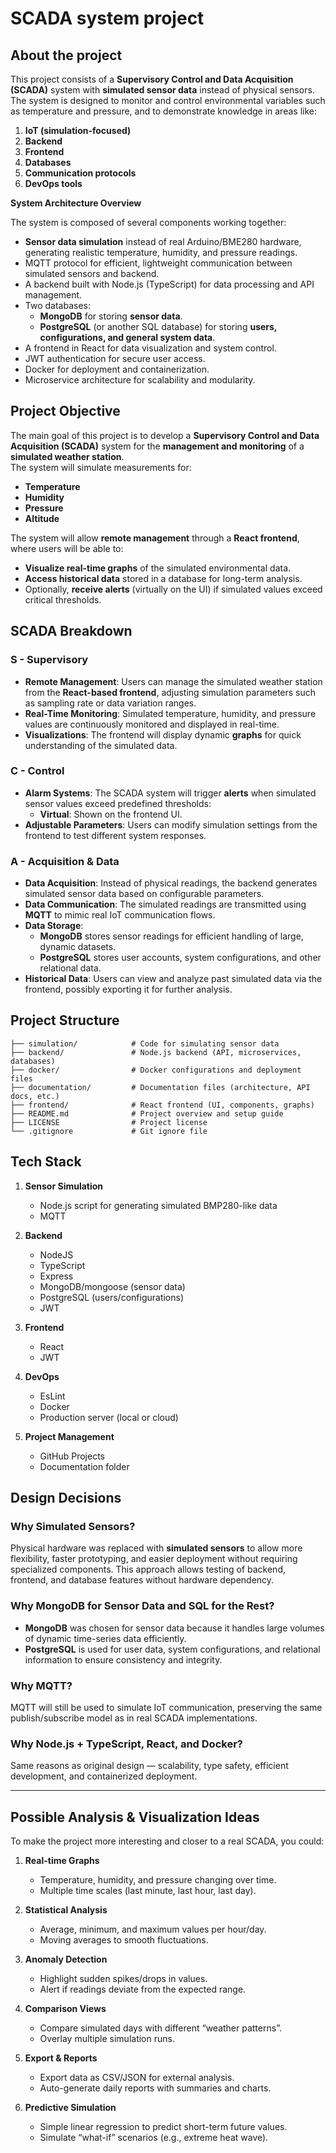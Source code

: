 # SCADA system project

## About the project

This project consists of a **Supervisory Control and Data Acquisition** **(SCADA)** system with **simulated sensor data** instead of physical sensors.  
The system is designed to monitor and control environmental variables such as temperature and pressure, and to demonstrate knowledge in areas like:

1. **IoT (simulation-focused)**
2. **Backend**
3. **Frontend**
4. **Databases**
5. **Communication protocols**
6. **DevOps tools**

**System Architecture Overview**

The system is composed of several components working together:

- **Sensor data simulation** instead of real Arduino/BME280 hardware, generating realistic temperature, humidity, and pressure readings.
- MQTT protocol for efficient, lightweight communication between simulated sensors and backend.
- A backend built with Node.js (TypeScript) for data processing and API management.
- Two databases:
  - **MongoDB** for storing **sensor data**.
  - **PostgreSQL** (or another SQL database) for storing **users, configurations, and general system data**.
- A frontend in React for data visualization and system control.
- JWT authentication for secure user access.
- Docker for deployment and containerization.
- Microservice architecture for scalability and modularity.

## Project Objective

The main goal of this project is to develop a **Supervisory Control and Data Acquisition (SCADA)** system for the **management and monitoring** of a **simulated weather station**.  
The system will simulate measurements for:

- **Temperature**
- **Humidity**
- **Pressure**
- **Altitude**

The system will allow **remote management** through a **React frontend**, where users will be able to:

- **Visualize real-time graphs** of the simulated environmental data.
- **Access historical data** stored in a database for long-term analysis.
- Optionally, **receive alerts** (virtually on the UI) if simulated values exceed critical thresholds.

## **SCADA Breakdown**

### **S - Supervisory**
- **Remote Management**: Users can manage the simulated weather station from the **React-based frontend**, adjusting simulation parameters such as sampling rate or data variation ranges.
- **Real-Time Monitoring**: Simulated temperature, humidity, and pressure values are continuously monitored and displayed in real-time.
- **Visualizations**: The frontend will display dynamic **graphs** for quick understanding of the simulated data.

### **C - Control**
- **Alarm Systems**: The SCADA system will trigger **alerts** when simulated sensor values exceed predefined thresholds:
  - **Virtual**: Shown on the frontend UI.
- **Adjustable Parameters**: Users can modify simulation settings from the frontend to test different system responses.

### **A - Acquisition & Data**
- **Data Acquisition**: Instead of physical readings, the backend generates simulated sensor data based on configurable parameters.
- **Data Communication**: The simulated readings are transmitted using **MQTT** to mimic real IoT communication flows.
- **Data Storage**:  
  - **MongoDB** stores sensor readings for efficient handling of large, dynamic datasets.  
  - **PostgreSQL** stores user accounts, system configurations, and other relational data.
- **Historical Data**: Users can view and analyze past simulated data via the frontend, possibly exporting it for further analysis.

## Project Structure

```
├── simulation/            # Code for simulating sensor data
├── backend/               # Node.js backend (API, microservices, databases)
├── docker/                # Docker configurations and deployment files
├── documentation/         # Documentation files (architecture, API docs, etc.)
├── frontend/              # React frontend (UI, components, graphs)
├── README.md              # Project overview and setup guide
├── LICENSE                # Project license
└── .gitignore             # Git ignore file
```

## Tech Stack

1. **Sensor Simulation**  
    - Node.js script for generating simulated BMP280-like data
    - MQTT

2. **Backend**  
    - NodeJS
    - TypeScript
    - Express
    - MongoDB/mongoose (sensor data)
    - PostgreSQL (users/configurations)
    - JWT

3. **Frontend**  
    - React
    - JWT

4. **DevOps**  
    - EsLint
    - Docker  
    - Production server (local or cloud)

5. **Project Management**  
    - GitHub Projects
    - Documentation folder

## Design Decisions

### Why Simulated Sensors?
Physical hardware was replaced with **simulated sensors** to allow more flexibility, faster prototyping, and easier deployment without requiring specialized components. This approach allows testing of backend, frontend, and database features without hardware dependency.

### Why MongoDB for Sensor Data and SQL for the Rest?
- **MongoDB** was chosen for sensor data because it handles large volumes of dynamic time-series data efficiently.
- **PostgreSQL** is used for user data, system configurations, and relational information to ensure consistency and integrity.

### Why MQTT?
MQTT will still be used to simulate IoT communication, preserving the same publish/subscribe model as in real SCADA implementations.

### Why Node.js + TypeScript, React, and Docker?
Same reasons as original design — scalability, type safety, efficient development, and containerized deployment.

---

## Possible Analysis & Visualization Ideas

To make the project more interesting and closer to a real SCADA, you could:

1. **Real-time Graphs**  
   - Temperature, humidity, and pressure changing over time.
   - Multiple time scales (last minute, last hour, last day).

2. **Statistical Analysis**  
   - Average, minimum, and maximum values per hour/day.
   - Moving averages to smooth fluctuations.

3. **Anomaly Detection**  
   - Highlight sudden spikes/drops in values.
   - Alert if readings deviate from the expected range.

4. **Comparison Views**  
   - Compare simulated days with different “weather patterns”.
   - Overlay multiple simulation runs.

5. **Export & Reports**  
   - Export data as CSV/JSON for external analysis.
   - Auto-generate daily reports with summaries and charts.

6. **Predictive Simulation**  
   - Simple linear regression to predict short-term future values.
   - Simulate “what-if” scenarios (e.g., extreme heat wave).